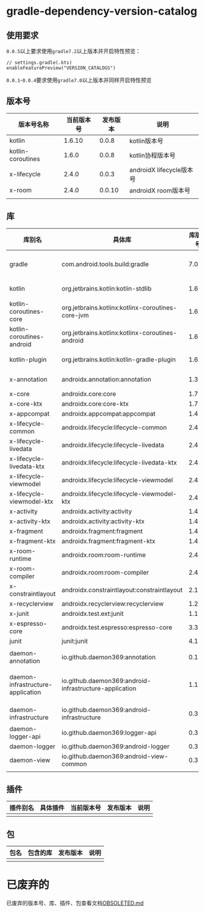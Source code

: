 # gradle-dependency-version-catalog

## 使用要求

`0.0.5`以上要求使用`gradle7.2`以上版本并开启特性预览：

```
// settings.gradle(.kts)
enableFeaturePreview("VERSION_CATALOGS")
```

`0.0.1`-`0.0.4`要求使用`gradle7.0`以上版本并同样开启特性预览

## 版本号

| 版本号名称          | 当前版本号  | 发布版本 | 说明 |
| --- | --- | --- | --- |
| kotlin            | 1.6.10    | 0.0.8     | kotlin版本号 |
| kotlin-coroutines | 1.6.0     | 0.0.8     | kotlin协程版本号 |
| x-lifecycle       | 2.4.0     | 0.0.3     | androidX lifecycle版本号 |
| x-room            | 2.4.0     | 0.0.10    | androidX room版本号 |
| | | | |

## 库

| 库别名                                     | 具体库                                                     | 库版本号    | 发布版本 | 说明 |
| ---                                       | ---                                                       | ---       | ---       | --- |
| gradle                                    | com.android.tools.build:gradle                            | 7.0.4     | 0.0.8     | android gradle插件库 |
| kotlin                                    | org.jetbrains.kotlin:kotlin-stdlib                        | 1.6.10    | 0.0.8     | kotlin标准库 |
| kotlin-coroutines-core                    | org.jetbrains.kotlinx:kotlinx-coroutines-core-jvm         | 1.6.0     | 0.0.8     | kotlin协程库 |
| kotlin-coroutines-android                 | org.jetbrains.kotlinx:kotlinx-coroutines-android          | 1.6.0     | 0.0.8     | kotlin协程库 |
| kotlin-plugin                             | org.jetbrains.kotlin:kotlin-gradle-plugin                 | 1.6.10    | 0.0.8     | kotlin插件库 |
| x-annotation                              | androidx.annotation:annotation                            | 1.3.0     | 0.0.2     | AndroidX注解库 |
| x-core                                    | androidx.core:core                                        | 1.7.0     | 0.0.5     |  |
| x-core-ktx                                | androidx.core:core-ktx                                    | 1.7.0     | 0.0.2     |  |
| x-appcompat                               | androidx.appcompat:appcompat                              | 1.4.0     | 0.0.6     |  |
| x-lifecycle-common                        | androidx.lifecycle:lifecycle-common                       | 2.4.0     | 0.0.2     |  |
| x-lifecycle-livedata                      | androidx.lifecycle:lifecycle-livedata                     | 2.4.0     | 0.0.2     |  |
| x-lifecycle-livedata-ktx                  | androidx.lifecycle:lifecycle-livedata-ktx                 | 2.4.0     | 0.0.11    |  |
| x-lifecycle-viewmodel                     | androidx.lifecycle:lifecycle-viewmodel                    | 2.4.0     | 0.0.2     |  |
| x-lifecycle-viewmodel-ktx                 | androidx.lifecycle:lifecycle-viewmodel-ktx                | 2.4.0     | 0.0.11    |  |
| x-activity                                | androidx.activity:activity                                | 1.4.0     | 0.0.2     |  |
| x-activity-ktx                            | androidx.activity:activity-ktx                            | 1.4.0     | 0.0.10    |  |
| x-fragment                                | androidx.fragment:fragment                                | 1.4.0     | 0.0.9     |  |
| x-fragment-ktx                            | androidx.fragment:fragment-ktx                            | 1.4.0     | 0.0.10    |  |
| x-room-runtime                            | androidx.room:room-runtime                                | 2.4.0     | 0.0.10    |  |
| x-room-compiler                           | androidx.room:room-compiler                               | 2.4.0     | 0.0.10    |  |
| x-constraintlayout                        | androidx.constraintlayout:constraintlayout                | 2.1.2     | 0.0.6     |  |
| x-recyclerview                            | androidx.recyclerview:recyclerview                        | 1.2.1     | 0.0.10    |  |
| x-junit                                   | androidx.test.ext:junit                                   | 1.1.2     | 0.0.4     |  |
| x-espresso-core                           | androidx.test.espresso:espresso-core                      | 3.3.0     | 0.0.4     |  |
| junit                                     | junit:junit                                               | 4.13.2    | 0.0.4     |  |
|                                           |                                                           |           |           |  |
| daemon-annotation                         | io.github.daemon369:annotation                            | 0.1.0     | 0.0.2     | 注解库 |
| daemon-infrastructure-application         | io.github.daemon369:android-infrastructure-application    | 1.1.0     | 0.0.9     | 基础库，提供Application全局实例 |
| daemon-infrastructure                     | io.github.daemon369:android-infrastructure                | 0.3.0     | 0.0.5     | 基础库，提供基础工具 |
| daemon-logger-api                         | io.github.daemon369:logger-api                            | 0.3.0     | 0.0.8     | Logger API |
| daemon-logger                             | io.github.daemon369:android-logger                        | 0.3.0     | 0.0.8     | Logger |
| daemon-view                               | io.github.daemon369:android-view-common                   | 0.3.0     | 0.0.2     | 基础UI库 |
| | | | | |

## 插件

| 插件别名 | 具体插件 | 当前版本号 | 发布版本 | 说明 |
| --- | --- | --- | --- | --- |
| | | | | |

## 包

| 包名 | 包含的库 | 发布版本 | 说明 |
| --- | --- | --- | --- |
| | | | |

# 已废弃的

已废弃的版本号、库、插件、包查看文档[OBSOLETED.md](OBSOLETED.md)
